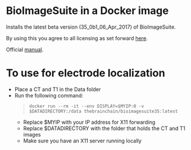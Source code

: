 # BioImageSuite in a Docker image

Installs the latest beta version (35_0b1_06_Apr_2017) of BioImageSuite.

By using this you agree to all licensing as set forward [here](https://medicine.yale.edu/bioimaging/suite/lands/).

Official [manual]( http://www.bioimagesuite.org/doc/bioimagesuite_manual.pdf).


# To use for electrode localization
+ Place a CT and T1 in the Data folder
+ Run the following command:
    >`docker run --rm -it --env DISPLAY=$MYIP:0 -v $DATADIRECTORY:/data thebrainchain/bioimagesuite35:latest`
    + Replace $MYIP with your IP address for X11 forwarding
    + Replace $DATADIRECTORY with the folder that holds the CT and T1 images
    + Make sure you have an X11 server running locally
